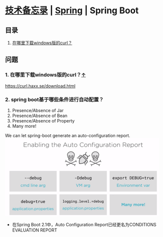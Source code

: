 # [技术备忘录](../README.md) | [Spring](README.md) | Spring Boot
## 目录
  1. [在哪里下载windows版的curl？](#where-to-download-curl-for-windows)
  
## 问题
### 1. 在哪里下载windows版的curl？<a name="where-to-download-curl-for-windows"></a>[↑](#top)

https://curl.haxx.se/download.html

### 2. spring boot基于哪些条件进行自动配置？
1. Presence/Absence of Jar
2. Presence/Absence of Bean
3. Presence/Absence of Property
4. Many more!

We can let spring-boot generate an auto-configuration report.
![How to Enable the Auto Configuration Report](/images/how-to-enable-spring-boot-auto-configuration-report.png)
* 在Spring Boot 2.1中，Auto Configuration Report已经更名为CONDITIONS EVALUATION REPORT